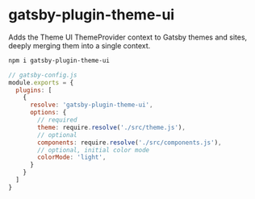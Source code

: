 
# gatsby-plugin-theme-ui

Adds the Theme UI ThemeProvider context to Gatsby themes and sites, deeply merging them into a single context.

```sh
npm i gatsby-plugin-theme-ui
```

```js
// gatsby-config.js
module.exports = {
  plugins: [
    {
      resolve: 'gatsby-plugin-theme-ui',
      options: {
        // required
        theme: require.resolve('./src/theme.js'),
        // optional
        components: require.resolve('./src/components.js'),
        // optional, initial color mode
        colorMode: 'light',
      }
    }
  ]
}
```
